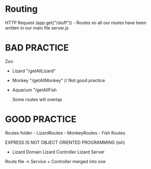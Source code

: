 # Routing

HTTP Request (app.get("/stuff")) - Routes
so all our routes have been written in our main file server.js

# BAD PRACTICE
Zoo
- Lizard
    "/getAllLizard"
- Monkey
    "/getAllMonkey" // Not good practice
- Aquarium
    "/getAllFish

    Some routes will overlap

# GOOD PRACTICE
Routes folder
    - LizardRoutes
    - MonkeyRoutes
    - Fish Routes

EXPRESS IS NOT OBJECT ORIENTED PROGRAMMING (ish)
- Lizard Domain Lizard Controller Lizard Server

Route file -> Service + Controller merged into one